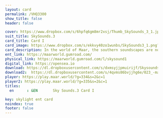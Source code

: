 ```yaml
---
layout: card
permalink: /VHQ3300
show_title: false
header: false

cover: https://www.dropbox.com/s/6hpfq6gm8mr2xsj/Thumb_SkySounds_3_1.jpg?raw=1
suit_title: SkySounds.3
card_title: Card I
card_image: https://www.dropbox.com/s/ekkvy40zo1wunbs/SkySounds3_1.png?raw=1
card_description: In the world of Maar, the southern soundscapes are not only heard but felt, a blue that permeates the air and speaks to the soul. The melodies and rhythms are born from the earth and the sky, shaped by the winds and the water, and nourished by the sun's energy. These soundscapes are not just a source of entertainment, but a reflection of the natural world and a reminder of our place within it. The preservation of these soundscapes is not just an act of cultural preservation, but a recognition of the interconnectedness of all things and the impact our actions have on the natural world. The jazz-influenced melodies and rhythms that emerge from these soundscapes serve as a reminder of the beauty and complexity of the natural world. 
ent_link: https://maarworld.gumroad.com/
physical_link: https://maarworld.gumroad.com/l/skysound1
digital_link: https://opensea.io
download: https://dl.dropboxusercontent.com/s/dxmsyjjpmuirijf/Skysounds-3-I.wav?raw=1 
download2:  https://dl.dropboxusercontent.com/s/4qvms86bvjjhg6e/023_-maar-sky-sounds.3-card_I.wav?raw=1
player: https://play.maar.world/?g=334&s=2&c=1
player2: https://play.maar.world/?g=335&s=2&c=1
titles:
  en      : &EN       Sky Sounds.3 Card I

key: skylight ent card 
noindex: true
footer: false
---
```

